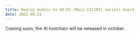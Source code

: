 ```yaml
---
title: Deploy models to AX-Pi (Maix-III(M3) series) board
date: 2022-09-21
---
```



Coming soon, the AI toolchain will be released in october.


